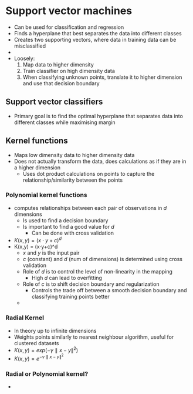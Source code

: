 # Support vector machines

* Can be used for classification and regression
* Finds a hyperplane that best separates the data into different classes
* Creates two supporting vectors, where data in training data can be misclassified
* 
* Loosely:
	1. Map data to higher dimensity
	2. Train classifier on high dimensity data
	3. When classifying unknown points, translate it to higher dimension and use that decision boundary

## Support vector classifiers
* Primary goal is to find the optimal hyperplane that separates data into different classes while maximising margin

## Kernel functions
* Maps low dimensity data to higher dimensity data
* Does not actually transform the data, does calculations as if they are in a higher dimension
	* Uses dot product calculations on points to capture the relationship/similarity between the points

### Polynomial kernel functions
* computes relationships between each pair of observations in $d$ dimensions
	* Is used to find a decision boundary
	* Is important to find a good value for $d$
		* Can be done with cross validation
*  $K(x,y)=(x⋅y+c)^d$
* K(x,y) = (x⋅y+c)^d
	* $x$ and $y$ is the input pair
	* $c$ (constant) and $d$ (num of dimensions) is determined using cross validation
	* Role of $d$ is to control the level of non-linearity in the mapping
		* High $d$ can lead to overfitting
	* Role of $c$ is to shift decision boundary and regularization
		* Controls the trade off between a smooth decision boundary and classifying training points better
	* 

### Radial Kernel
* In theory up to infinite dimensions
* Weights points similarly to nearest neighbour algorithm, useful for clustered datasets
* $K(x,y)=exp(−γ∥x−y∥^2)$
* $K(x,y) = e^{-γ∥x-y∥^2}$


### Radial or Polynomial kernel?
* 
